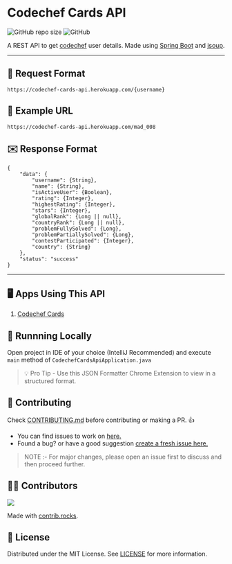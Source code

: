 # Codechef Cards API

![GitHub repo size](https://img.shields.io/github/repo-size/yashchaudhari008/Codechef_Cards)
![GitHub](https://img.shields.io/github/license/yashchaudhari008/Codechef_Cards)

A REST API to get [codechef](https://www.codechef.com/) user details. Made using [Spring Boot](https://spring.io/projects/spring-boot) and [jsoup](https://jsoup.org/).

---

## 📩 Request Format

    https://codechef-cards-api.herokuapp.com/{username}

## 📝 Example URL

    https://codechef-cards-api.herokuapp.com/mad_008

## ✉️ Response Format

    {
        "data": {
            "username": {String},
            "name": {String},
            "isActiveUser": {Boolean},
            "rating": {Integer},
            "highestRating": {Integer},
            "stars": {Integer},
            "globalRank": {Long || null},
            "countryRank": {Long || null},
            "problemFullySolved": {Long},
            "problemPartiallySolved": {Long},
            "contestParticipated": {Integer},
            "country": {String}
        },
        "status": "success"
    }

---

## 🖥 Apps Using This API

1. [Codechef Cards](https://yashchaudhari008.github.io/Codechef_Cards/)

## 🏃‍ Runnning Locally

Open project in IDE of your choice (IntelliJ Recommended) and execute `main` method of `CodechefCardsApiApplication.java`

> 💡 Pro Tip -
> Use this JSON Formatter Chrome Extension to view in a structured format.

## 🤝 Contributing

Check [CONTRIBUTING.md](CONTRIBUTING.md) before contributing or making a PR. 👍

- You can find issues to work on [here.](https://github.com/yashchaudhari008/codechef-cards-api/issues)
- Found a bug? or have a good suggestion [create a fresh issue here.](https://github.com/yashchaudhari008/codechef-cards-api/issues/new)

> NOTE :- For major changes, please open an issue first to discuss and then proceed further.

## 💁‍♂️ Contributors

<a href="https://github.com/yashchaudhari008/codechef-cards-api/graphs/contributors">
  <img src="https://contrib.rocks/image?repo=yashchaudhari008/codechef-cards-api" />
</a>

Made with [contrib.rocks](https://contrib.rocks).

## 📃 License

Distributed under the MIT License. See [LICENSE](LICENSE) for more information.
